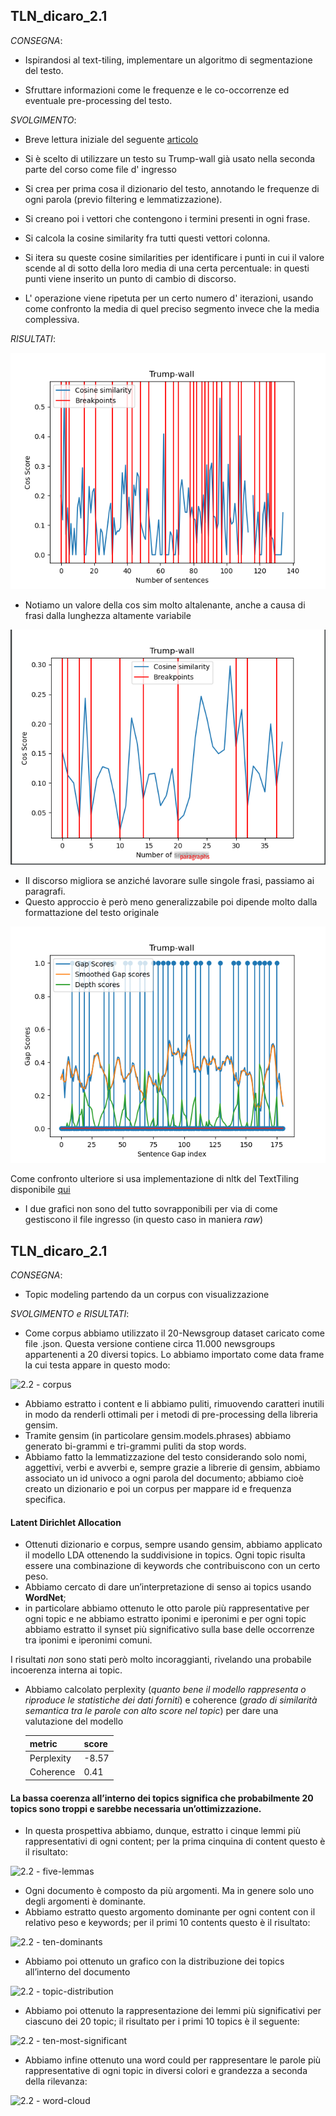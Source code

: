 ## TLN_dicaro_2.1

_CONSEGNA_:

* Ispirandosi al text-tiling, implementare un algoritmo di segmentazione del
testo.


* Sfruttare informazioni come le frequenze e le co-occorrenze ed eventuale
pre-processing del testo.
  
_SVOLGIMENTO_:

* Breve lettura iniziale del seguente
  [articolo](https://www.sciencedirect.com/science/article/pii/S0031320316303399#bib12)


* Si è scelto di utilizzare un testo su Trump-wall già usato nella seconda
parte del corso come file d' ingresso


* Si crea per prima cosa il dizionario del testo, annotando le frequenze di
ogni parola (previo filtering e lemmatizzazione).


* Si creano poi i vettori che contengono i termini presenti in ogni frase.


* Si calcola la cosine similarity fra tutti questi vettori colonna.


* Si itera su queste cosine similarities per identificare i punti in cui il
valore scende al di sotto della loro media di una certa percentuale: in questi
punti viene inserito un punto di cambio di discorso.


* L' operazione viene ripetuta per un certo numero d' iterazioni, usando come
confronto la media di quel preciso segmento invece che la media complessiva.
  

_RISULTATI_:

![plot_1](output/Trump-wall.png "Trump wall segmentato con la cosine similarity")

- Notiamo un valore della cos sim molto altalenante, anche a causa di frasi dalla lunghezza altamente variabile

![plot_1_var](output/Trump-wall-paragraphs.png "Trump wall spezzato in paragrafi segmentato con la cosine similarity")

- Il discorso migliora se anziché lavorare sulle singole frasi, passiamo ai paragrafi. 
- Questo approccio è però meno generalizzabile poi dipende molto dalla formattazione del testo originale

![plot_2](output/TexTiling_of_Trump-wall.png "Trump wall segmentato con l' algoritmo di libreria")

Come confronto ulteriore si usa implementazione di nltk del TextTiling disponibile [qui](https://www.nltk.org/_modules/nltk/tokenize/texttiling.html)

- I due grafici non sono del tutto sovrapponibili per via di come gestiscono il file ingresso (in questo caso in maniera *raw*)


## TLN_dicaro_2.1

_CONSEGNA_:

- Topic modeling partendo da un corpus con visualizzazione

_SVOLGIMENTO e RISULTATI_:

- Come corpus abbiamo utilizzato il 20-Newsgroup dataset caricato come file .json. Questa versione contiene circa 11.000 
  newsgroups appartenenti a 20 diversi topics. Lo abbiamo importato come data frame la cui testa appare in questo modo:
  
![2.2 - corpus](output/topic-modeling/corpus_real.png)

- Abbiamo estratto i content e li abbiamo puliti, rimuovendo caratteri inutili in modo da renderli ottimali 
  per i metodi di pre-processing della libreria gensim.
- Tramite gensim (in particolare gensim.models.phrases) abbiamo generato bi-grammi e tri-grammi puliti da stop words.
- Abbiamo fatto la lemmatizzazione del testo considerando solo nomi, aggettivi, verbi e avverbi e, sempre grazie a librerie di gensim,
  abbiamo associato un id univoco a ogni parola del documento; abbiamo cioè creato un dizionario e poi un corpus per mappare id e frequenza specifica.
  
#### Latent Dirichlet Allocation

- Ottenuti dizionario e corpus, sempre usando gensim, abbiamo applicato il modello LDA ottenendo la suddivisione in topics. 
  Ogni topic risulta essere una combinazione di keywords che contribuiscono con un certo peso.
- Abbiamo cercato di dare un’interpretazione di senso ai topics usando **WordNet**;
- in particolare abbiamo ottenuto le otto parole più rappresentative per ogni topic e ne abbiamo estratto iponimi e iperonimi e per ogni topic abbiamo estratto 
  il synset più significativo sulla base delle occorrenze tra iponimi e iperonimi comuni. 
  
I risultati *non* sono stati però molto incoraggianti, rivelando una probabile incoerenza interna ai topic.
  

- Abbiamo calcolato perplexity (*quanto bene il modello rappresenta o riproduce le statistiche dei dati forniti*) 
  e coherence (*grado di similarità semantica tra le parole con alto score nel topic*) per dare una valutazione del modello
  
    | metric | score |
    | ------------- | ------------- |
    |Perplexity|  -8.57 |
    |Coherence |  0.41 ||

#### La bassa coerenza all’interno dei topics significa che probabilmente 20 topics sono troppi e sarebbe necessaria un’ottimizzazione.

- In questa prospettiva abbiamo, dunque, estratto i cinque lemmi più rappresentativi di ogni content; per la prima cinquina di content questo è il risultato:

![2.2 - five-lemmas](output/topic-modeling/five_lemmas.png)

- Ogni documento è composto da più argomenti. Ma in genere solo uno degli argomenti è dominante. 
- Abbiamo estratto questo argomento dominante per ogni content con il relativo peso e keywords; per il primi 10 contents questo è il risultato:

![2.2 - ten-dominants](output/topic-modeling/ten_dominants.png)

- Abbiamo poi ottenuto un grafico con la distribuzione dei topics all’interno del documento

![2.2 - topic-distribution](output/topic-modeling/topic_dst.png)

- Abbiamo poi ottenuto la rappresentazione dei lemmi più significativi per ciascuno dei 20 topic; il risultato per i primi 10 topics è il seguente:

![2.2 - ten-most-significant](output/topic-modeling/ten_mst_sign.png)

- Abbiamo infine ottenuto una word could per rappresentare le parole più rappresentative di ogni topic in diversi colori e grandezza a seconda della rilevanza:

![2.2 - word-cloud](output/topic-modeling/world_cld.png)